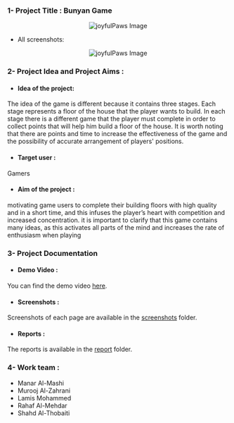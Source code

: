 
### 1- Project Title : Bunyan Game
<p align="center">
  <img src="https://github.com/manaralmashi/BunyanGame/assets/162150042/49a600e0-97ef-4b17-a055-94cb6e8bd540" alt="joyfulPaws Image" />
</p>

- All screenshots:
<p align="center">
  <img src="https://github.com/manaralmashi/BunyanGame/assets/162150042/89317f21-4a89-48de-af64-e75229878d78" alt="joyfulPaws Image" />
</p>

### 2- Project Idea and Project Aims :
* #### Idea of the project:
The idea of the game is different because it contains three stages. Each stage represents a floor of
the house that the player wants to build. In each stage there is a different game that the player
must complete in order to collect points that will help him build a floor of the house. It is worth
noting that there are points and time to increase the effectiveness of the game and the possibility
of accurate arrangement of players' positions.

* #### Target user : 
Gamers

* #### Aim of the project :
motivating game users to complete their building floors with high quality and in a short time, and
this infuses the player’s heart with competition and increased concentration. it is important to
clarify that this game contains many ideas, as this activates all parts of the mind and increases the
rate of enthusiasm when playing

### 3- Project Documentation
* #### Demo Video :
You can find the demo video [here](./Demo).

* #### Screenshots :
Screenshots of each page are available in the [screenshots](./screenshots) folder.

* #### Reports :
The reports is available in the [report](./reports) folder.



### 4- Work team :
* Manar Al-Mashi 
* Murooj Al-Zahrani
* Lamis Mohammed 
* Rahaf Al-Mehdar 
* Shahd Al-Thobaiti
